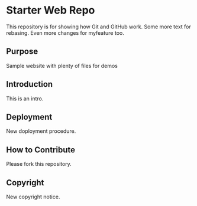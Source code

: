 # Starter Web Repo

This repository is for showing how Git and GitHub work. Some more text for rebasing. Even more changes for myfeature too.

## Purpose

Sample website with plenty of files for demos

## Introduction
This is an intro. 

## Deployment
New doployment procedure.

## How to Contribute

Please fork this repository.

## Copyright

New copyright notice.


